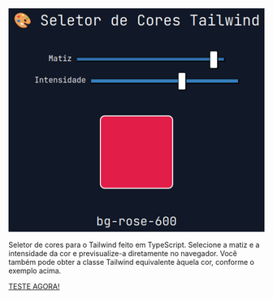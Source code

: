 <img src="tcpk.png">

Seletor de cores para o Tailwind feito em TypeScript.
Selecione a matiz e a intensidade da cor e previsualize-a diretamente no navegador.
Você também pode obter a classe Tailwind equivalente àquela cor, conforme o exemplo acima.

[TESTE AGORA!]()